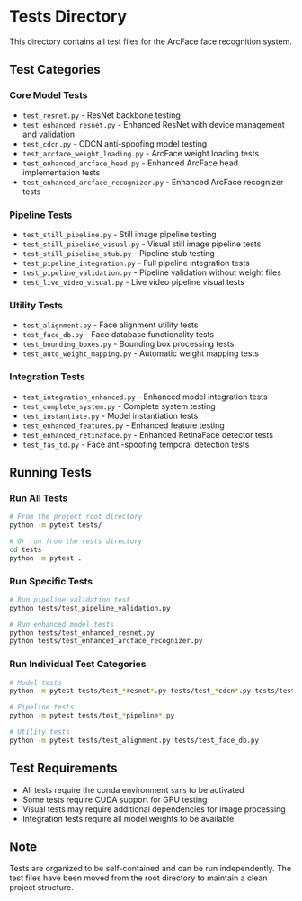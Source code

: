 # Tests Directory

This directory contains all test files for the ArcFace face recognition system.

## Test Categories

### Core Model Tests
- `test_resnet.py` - ResNet backbone testing
- `test_enhanced_resnet.py` - Enhanced ResNet with device management and validation
- `test_cdcn.py` - CDCN anti-spoofing model testing
- `test_arcface_weight_loading.py` - ArcFace weight loading tests
- `test_enhanced_arcface_head.py` - Enhanced ArcFace head implementation tests
- `test_enhanced_arcface_recognizer.py` - Enhanced ArcFace recognizer tests

### Pipeline Tests
- `test_still_pipeline.py` - Still image pipeline testing
- `test_still_pipeline_visual.py` - Visual still image pipeline tests
- `test_still_pipeline_stub.py` - Pipeline stub testing
- `test_pipeline_integration.py` - Full pipeline integration tests
- `test_pipeline_validation.py` - Pipeline validation without weight files
- `test_live_video_visual.py` - Live video pipeline visual tests

### Utility Tests
- `test_alignment.py` - Face alignment utility tests
- `test_face_db.py` - Face database functionality tests
- `test_bounding_boxes.py` - Bounding box processing tests
- `test_auto_weight_mapping.py` - Automatic weight mapping tests

### Integration Tests
- `test_integration_enhanced.py` - Enhanced model integration tests
- `test_complete_system.py` - Complete system testing
- `test_instantiate.py` - Model instantiation tests
- `test_enhanced_features.py` - Enhanced feature testing
- `test_enhanced_retinaface.py` - Enhanced RetinaFace detector tests
- `test_fas_td.py` - Face anti-spoofing temporal detection tests

## Running Tests

### Run All Tests
```bash
# From the project root directory
python -m pytest tests/

# Or run from the tests directory
cd tests
python -m pytest .
```

### Run Specific Tests
```bash
# Run pipeline validation test
python tests/test_pipeline_validation.py

# Run enhanced model tests
python tests/test_enhanced_resnet.py
python tests/test_enhanced_arcface_recognizer.py
```

### Run Individual Test Categories
```bash
# Model tests
python -m pytest tests/test_*resnet*.py tests/test_*cdcn*.py tests/test_*arcface*.py

# Pipeline tests
python -m pytest tests/test_*pipeline*.py

# Utility tests
python -m pytest tests/test_alignment.py tests/test_face_db.py
```

## Test Requirements

- All tests require the conda environment `sars` to be activated
- Some tests require CUDA support for GPU testing
- Visual tests may require additional dependencies for image processing
- Integration tests require all model weights to be available

## Note

Tests are organized to be self-contained and can be run independently. The test files have been moved from the root directory to maintain a clean project structure.
